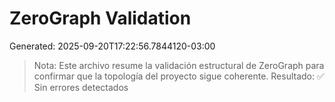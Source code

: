 # ZeroGraph Validation
Generated: 2025-09-20T17:22:56.7844120-03:00
> Nota: Este archivo resume la validación estructural de ZeroGraph para confirmar que la topología del proyecto sigue coherente.
Resultado: ✅ Sin errores detectados

